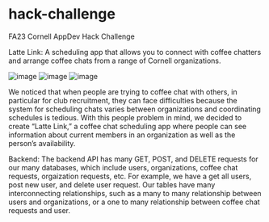 # hack-challenge
FA23 Cornell AppDev Hack Challenge

Latte Link:
A scheduling app that allows you to connect with coffee chatters and arrange coffee chats from a range of Cornell organizations.

![image](https://github.com/kych23/hack-challenge/assets/108193938/edd6c7e9-8aa2-49ad-88f4-0785d33cd6f3)
![image](https://github.com/kych23/hack-challenge/assets/108193938/2addf3e2-8aef-4f4f-b259-5be528972687)
![image](https://github.com/kych23/hack-challenge/assets/108193938/d8f58d77-3904-4f55-828d-07920bbdcec2)

We noticed that when people are trying to coffee chat with others, in particular for club recruitment, they can face difficulties because the system for scheduling chats varies between organizations and coordinating schedules is tedious. With this people problem in mind, we decided to create “Latte Link,” a coffee chat scheduling app where people can see information about current members in an organization as well as the person’s availability.

Backend:
The backend API has many GET, POST, and DELETE requests for our many databases, which include users, organizations, coffee chat requests, orgaization requests, etc. For example, we have a get all users, post new user, and delete user request. Our tables have many interconnecting relationships, such as a many to many relationship between users and organizations, or a one to many relationship between coffee chat requests and user.





